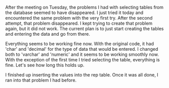 After the meeting on Tuesday, the problems I had with selecting tables from the database seemed to have disappeared. I just tried it today and encountered the same problem with the very first try. After the second attempt, that problem disappeared. I kept trying to create that problem again, but it did not work. The current plan is to just start creating the tables and entering the data and go from there. 

Everything seems to be working fine now. With the original code, it had 'char' and 'decimal' for the type of data that would be entered. I changed both to 'varchar' and 'numeric' and it seems to be working smoothly now. With the exception of the first time I tried selecting the table, everything is fine. Let's see how long this holds up.

I finished up inserting the values into the rep table. Once it was all done, I ran into that problem I had before.
